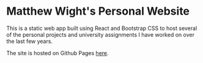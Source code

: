 # Matthew Wight's Personal Website

This is a static web app built using React and Bootstrap CSS to host several of the personal projects and university assignments I have worked on over the last few years.

The site is hosted on Github Pages [here](https://mattheww02.github.io/mwapp/).
